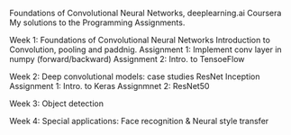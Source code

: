 Foundations of Convolutional Neural Networks, deeplearning.ai Coursera
My solutions to the Programming Assignments.

Week 1: Foundations of Convolutional Neural Networks
    Introduction to Convolution, pooling and paddnig.
    Assignment 1: Implement conv layer in numpy (forward/backward)
    Assignment 2: Intro. to TensoeFlow

Week 2: Deep convolutional models: case studies
    ResNet
    Inception
    Assignment 1: Intro. to Keras
    Assignmnet 2: ResNet50

Week 3: Object detection

Week 4: Special applications: Face recognition & Neural style transfer
